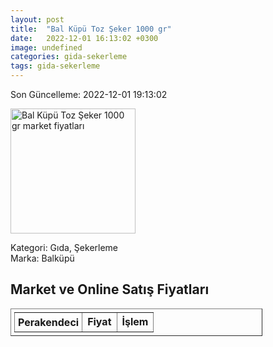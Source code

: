 ```yaml
---
layout: post
title:  "Bal Küpü Toz Şeker 1000 gr"
date:   2022-12-01 16:13:02 +0300
image: undefined
categories: gida-sekerleme
tags: gida-sekerleme
---
```


Son Güncelleme: 2022-12-01 19:13:02

<img src="undefined" width="200" alt="Bal Küpü Toz Şeker 1000 gr market fiyatları" />

Kategori: Gıda, Şekerleme
<br />
Marka: Balküpü

<h2>Market ve Online Satış Fiyatları</h2>

<table border="1" style="padding: 5px;width:80%;">
  <tr>
    <td style="padding: 5px;"><strong>Perakendeci</strong></td>
    <td><strong>Fiyat</strong></td>
    <td><strong>İşlem</strong></td>
  </tr>
  
</table>

